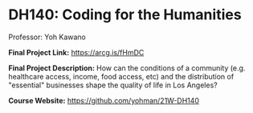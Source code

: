 # DH140: Coding for the Humanities
Professor: Yoh Kawano

**Final Project Link:** https://arcg.is/fHmDC

**Final Project Description:** How can the conditions of a community (e.g. healthcare access, income, food access, etc) and the distribution of "essential" businesses shape the quality of life in Los Angeles?

**Course Website:** https://github.com/yohman/21W-DH140
